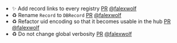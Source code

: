 - ✨ Add record links to every registry [PR](https://github.com/laminlabs/bionty/pull/254) [@falexwolf](https://github.com/falexwolf)
- ♻️ Rename `Record` to `DBRecord` [PR](https://github.com/laminlabs/bionty/pull/251) [@falexwolf](https://github.com/falexwolf)
- ♻️ Refactor uid encoding so that it becomes usable in the hub [PR](https://github.com/laminlabs/bionty/pull/247) [@falexwolf](https://github.com/falexwolf)
- ♻️ Do not change global verbosity [PR](https://github.com/laminlabs/bionty/pull/245) [@falexwolf](https://github.com/falexwolf)

